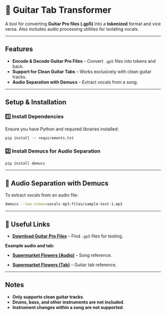 # 🎸 Guitar Tab Transformer  

A tool for converting **Guitar Pro files (.gp5)** into a **tokenized** format and vice versa. Also includes audio processing utilities for isolating vocals.

---

## Features
- **Encode & Decode Guitar Pro Files** – Convert `.gp5` files into tokens and back.
- **Support for Clean Guitar Tabs** – Works exclusively with clean guitar tracks.
- **Audio Separation with Demucs** – Extract vocals from a song.

---

## Setup & Installation

### **1️⃣ Install Dependencies**
Ensure you have Python and required libraries installed:

```bash
pip install -r requirements.txt
```

### **2️⃣ Install Demucs for Audio Separation**
```bash
pip install demucs
```

---

## 🎵 Audio Separation with Demucs
To extract vocals from an audio file:
```bash
demucs --two-stems=vocals mp3-files/sample-test-1.mp3
```

---

## 🎸 Useful Links
- **[Download Guitar Pro Files](https://gtptabs.com/)** – Find `.gp5` files for testing.


**Example audio and tab:**

- **[Supermarket Flowers (Audio)](https://www.youtube.com/watch?v=XEZJEaPEaVQ)** – Song reference.

- **[Supermarket Flowers (Tab)](https://flat.io/score/6799c4e23a886d4545faadf8-supermarket-flowers?sharingKey=4ab4c45c53859d172998d7cacc4d619f4cae7e6634c74291b555c631953d08edd8a9ffe896ac82b2d8807bb44885cbf34d3221a3944303f27a6db986e35ea131)** – Guitar tab reference.

---

## Notes
- **Only supports clean guitar tracks**.
- **Drums, bass, and other instruments are not included**.
- **Instrument changes within a song are not supported**.